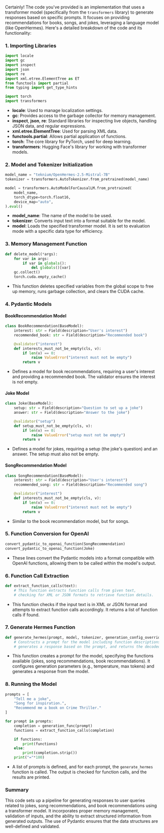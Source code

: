 Certainly! The code you've provided is an implementation that uses a transformer model (specifically from the `transformers` library) to generate responses based on specific prompts. It focuses on providing recommendations for books, songs, and jokes, leveraging a language model (like OpenHermes). Here's a detailed breakdown of the code and its functionality:

### 1. Importing Libraries

```python
import locale
import gc
import inspect
import json
import re
import xml.etree.ElementTree as ET
from functools import partial
from typing import get_type_hints

import torch
import transformers
```

- **locale**: Used to manage localization settings.
- **gc**: Provides access to the garbage collector for memory management.
- **inspect**, **json**, **re**: Standard libraries for inspecting live objects, handling JSON data, and regular expressions.
- **xml.etree.ElementTree**: Used for parsing XML data.
- **functools.partial**: Allows partial application of functions.
- **torch**: The core library for PyTorch, used for deep learning.
- **transformers**: Hugging Face's library for working with transformer models.

### 2. Model and Tokenizer Initialization

```python
model_name = "teknium/OpenHermes-2.5-Mistral-7B"
tokenizer = transformers.AutoTokenizer.from_pretrained(model_name)

model = transformers.AutoModelForCausalLM.from_pretrained(
    model_name,
    torch_dtype=torch.float16,
    device_map="auto",
).eval()
```

- **model_name**: The name of the model to be used.
- **tokenizer**: Converts input text into a format suitable for the model.
- **model**: Loads the specified transformer model. It is set to evaluation mode with a specific data type for efficiency.

### 3. Memory Management Function

```python
def delete_model(*args):
    for var in args:
        if var in globals():
            del globals()[var]
    gc.collect()
    torch.cuda.empty_cache()
```

- This function deletes specified variables from the global scope to free up memory, runs garbage collection, and clears the CUDA cache.

### 4. Pydantic Models

#### BookRecommendation Model

```python
class BookRecommendation(BaseModel):
    interest: str = Field(description="User's interest")
    recommended_book: str = Field(description="Recommended book")

    @validator("interest")
    def interests_must_not_be_empty(cls, v):
        if len(v) == 0:
            raise ValueError("interest must not be empty")
        return v
```

- Defines a model for book recommendations, requiring a user's interest and providing a recommended book. The validator ensures the interest is not empty.

#### Joke Model

```python
class Joke(BaseModel):
    setup: str = Field(description="Question to set up a joke")
    answer: str = Field(description="Answer to the joke")

    @validator("setup")
    def setup_must_not_be_empty(cls, v):
        if len(v) == 0:
            raise ValueError("setup must not be empty")
        return v
```

- Defines a model for jokes, requiring a setup (the joke's question) and an answer. The setup must also not be empty.

#### SongRecommendation Model

```python
class SongRecommendation(BaseModel):
    interest: str = Field(description="User's interest")
    recommended_song: str = Field(description="Recommended song")

    @validator("interest")
    def interests_must_not_be_empty(cls, v):
        if len(v) == 0:
            raise ValueError("interest must not be empty")
        return v
```

- Similar to the book recommendation model, but for songs.

### 5. Function Conversion for OpenAI

```python
convert_pydantic_to_openai_function(SongRecommendation)
convert_pydantic_to_openai_function(Joke)
```

- These lines convert the Pydantic models into a format compatible with OpenAI functions, allowing them to be called within the model's output.

### 6. Function Call Extraction

```python
def extract_function_calls(text):
    # This function extracts function calls from given text,
    # checking for XML or JSON formats to retrieve function details.
```

- This function checks if the input text is in XML or JSON format and attempts to extract function calls accordingly. It returns a list of function calls if found.

### 7. Generate Hermes Function

```python
def generate_hermes(prompt, model, tokenizer, generation_config_overrides={}):
    # Constructs a prompt for the model including function descriptions,
    # generates a response based on the prompt, and returns the decoded output.
```

- This function creates a prompt for the model, specifying the functions available (jokes, song recommendations, book recommendations). It configures generation parameters (e.g., temperature, max tokens) and generates a response from the model.

### 8. Running the Model

```python
prompts = [
    "Tell me a joke",
    "Song for inspiration.",
    "Recommend me a book on Crime Thriller."
]

for prompt in prompts:
    completion = generation_func(prompt)
    functions = extract_function_calls(completion)

    if functions:
        print(functions)
    else:
        print(completion.strip())
    print("="*100)
```

- A list of prompts is defined, and for each prompt, the `generate_hermes` function is called. The output is checked for function calls, and the results are printed.

### Summary

This code sets up a pipeline for generating responses to user queries related to jokes, song recommendations, and book recommendations using a transformer model. It incorporates proper memory management, validation of inputs, and the ability to extract structured information from generated outputs. The use of Pydantic ensures that the data structures are well-defined and validated.

